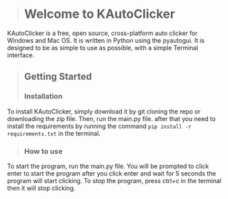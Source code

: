 > # Welcome to KAutoClicker
KAutoClicker is a free, open source, cross-platform auto clicker for Windows and Mac OS. It is written in Python using the pyautogui. It is designed to be as simple to use as possible, with a simple Terminal interface.

> ## Getting Started
> ### Installation
To install KAutoClicker, simply download it by git cloning the repo or downloading the zip file. Then, run the main.py file. after that you need to install the requirements by running the command `pip install -r requirements.txt` in the terminal.
>### How to use
To start the program, run the main.py file. You will be prompted to click enter to start the program after you click enter and wait for 5 seconds the program will start clicking. To stop the program, press ctrl+c in the terminal then it will stop clicking.

